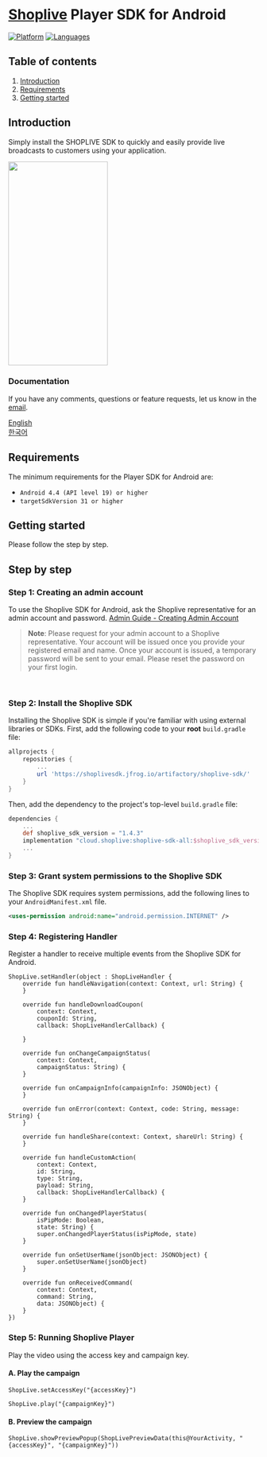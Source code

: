 # [Shoplive](https://www.shoplive.cloud/kr) Player SDK for Android

[![Platform](https://img.shields.io/badge/platform-android-orange.svg)](https://github.com/sendbird/sendbird-chat-sdk-android)
[![Languages](https://img.shields.io/badge/language-kotlin-orange.svg)](https://github.com/sendbird/sendbird-chat-sdk-android)

## Table of contents

1.  [Introduction](#introduction)
1.  [Requirements](#requirements)
1.  [Getting started](#getting-started)

## Introduction

Simply install the SHOPLIVE SDK to quickly and easily provide live broadcasts to customers using your application.

<image src="doc/images/guide.gif" width="200" height="410"></image>

### Documentation

If you have any comments, questions or feature requests, let us know in the [email](mailto:ask@shoplive.cloud).

[English](https://en.shoplive.guide/docs/shoplive-sdk-for-android)<br />
[한국어](https://docs.shoplive.kr/docs/shoplive-android-sdk)


## Requirements

The minimum requirements for the Player SDK for Android are:

- `Android 4.4 (API level 19) or higher`
- `targetSdkVersion 31 or higher`

## Getting started

Please follow the step by step. <br />

## Step by step

### Step 1: Creating an admin account

To use the Shoplive SDK for Android, ask the Shoplive representative for an admin account and password. [Admin Guide - Creating Admin Account](https://en.shoplive.guide/docs/admin-account)

> **Note**: Please request for your admin account to a Shoplive representative. Your account will be issued once you provide your registered email and name. Once your account is issued, a temporary password will be sent to your email. Please reset the password on your first login.

<br />

### Step 2: Install the Shoplive SDK

Installing the Shoplive SDK is simple if you're familiar with using external libraries or SDKs. First, add the following code to your **root** `build.gradle` file:

```gradle
allprojects {
    repositories {
        ...
        url 'https://shoplivesdk.jfrog.io/artifactory/shoplive-sdk/'
    }
}
```
Then, add the dependency to the project's top-level `build.gradle` file:

```gradle
dependencies {
    ...
    def shoplive_sdk_version = "1.4.3"
    implementation "cloud.shoplive:shoplive-sdk-all:$shoplive_sdk_version"
    ...
}
```

### Step 3: Grant system permissions to the Shoplive SDK

The Shoplive SDK requires system permissions, add the following lines to your `AndroidManifest.xml` file.

```xml
<uses-permission android:name="android.permission.INTERNET" />
```

### Step 4: Registering Handler

Register a handler to receive multiple events from the Shoplive SDK for Android. <br />

```
ShopLive.setHandler(object : ShopLiveHandler {
    override fun handleNavigation(context: Context, url: String) {
    }

    override fun handleDownloadCoupon(
        context: Context,
        couponId: String,
        callback: ShopLiveHandlerCallback) {

    }

    override fun onChangeCampaignStatus(
        context: Context, 
        campaignStatus: String) {
    }

    override fun onCampaignInfo(campaignInfo: JSONObject) {
    }

    override fun onError(context: Context, code: String, message: String) {
    }

    override fun handleShare(context: Context, shareUrl: String) {
    }

    override fun handleCustomAction(
        context: Context, 
        id: String, 
        type: String, 
        payload: String,
        callback: ShopLiveHandlerCallback) {
    }

    override fun onChangedPlayerStatus(
        isPipMode: Boolean, 
        state: String) {
        super.onChangedPlayerStatus(isPipMode, state)
    }

    override fun onSetUserName(jsonObject: JSONObject) {
        super.onSetUserName(jsonObject)
    }

    override fun onReceivedCommand(
        context: Context, 
        command: String, 
        data: JSONObject) {
    }
})
```

### Step 5: Running Shoplive Player

Play the video using the access key and campaign key.


#### A. Play the campaign

```
ShopLive.setAccessKey("{accessKey}")

ShopLive.play("{campaignKey}") 
```

#### B. Preview the campaign

```
ShopLive.showPreviewPopup(ShopLivePreviewData(this@YourActivity, "{accessKey}", "{campaignKey}"))
```